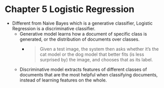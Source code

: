 # Chapter 5 Logistic Regression

* Different from Naive Bayes which is a generative classifier, Logistic Regression is a discriminative classifier. 
  * Generative model learns how a document of specific class is generated, or the distribution of documents over classes.
    * > Given a test image, the system then asks whether it’s the cat model or the dog model that better fits \(is less surprised by\) the image, and chooses that as its label.
  * Discriminative model extracts features of different classes of documents that are the most helpful when classifying documents, instead of learning features on the whole.

